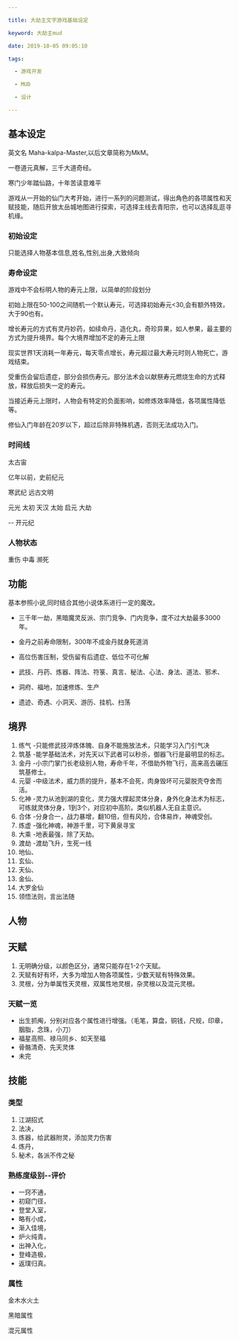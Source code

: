 ```yaml
---

title: 大劫主文字游戏基础设定

keyword: 大劫主mud

date: 2019-10-05 09:05:10

tags:

  - 游戏开发

  - MUD

  - 设计

---
```

## 基本设定

英文名 Maha-kalpa-Master,以后文章简称为MkM。

一卷道元真解，三千大道奇经。

寒门少年踏仙路，十年苦读意难平

游戏从一开始的仙门大考开始，进行一系列的问题测试，得出角色的各项属性和天赋技能，随后开放太岳城地图进行探索，可选择主线去青阳宗，也可以选择乱逛寻机缘。



### 初始设定

只能选择人物基本信息,姓名,性别,出身,大致倾向

### 寿命设定

游戏中不会标明人物的寿元上限，以简单的阶段划分

初始上限在50-100之间随机一个默认寿元，可选择初始寿元<30,会有额外特效，大于90也有。

增长寿元的方式有灵丹妙药，如续命丹，造化丸，奇珍异果，如人参果，最主要的方式为提升境界。每个大境界增加不定的寿元上限

现实世界1天消耗一年寿元，每天零点增长，寿元超过最大寿元时则人物死亡，游戏结束。

受重伤会留后遗症，部分会损伤寿元。部分法术会以献祭寿元燃烧生命的方式释放，释放后损失一定的寿元。

当接近寿元上限时，人物会有特定的负面影响，如修炼效率降低，各项属性降低等。

修仙入门年龄在20岁以下，超过后除非特殊机遇，否则无法成功入门。

### 时间线

太古宙

亿年以前，史前纪元

寒武纪 远古文明

元光
太初
天汉
太始
启元
大劫

-- 开元纪

### 人物状态

重伤
中毒
濒死

## 功能

基本参照小说,同时结合其他小说体系进行一定的魔改。

- 三千年一劫，黑暗魔灵反派、宗门竞争、门内竞争，度不过大劫最多3000年。

- 金丹之前寿命限制，300年不成金丹就身死道消

- 高位伤害压制，受伤留有后遗症、低位不可化解

- 武技、丹药、炼器、阵法、符箓、真言、秘法、心法、身法、道法、邪术、

- 洞府、福地，加速修炼、生产

- 遗迹、奇遇、小洞天、游历、挂机、扫荡


## 境界

1. 练气 -只能修武技淬炼体魄、自身不能施放法术，只能学习入门引气决
2. 筑基 -能学基础法术，对先天以下武者可以秒杀，御器飞行是最明显的标志。
3. 金丹 -小宗门掌门长老级别人物，寿命千年，不借助外物飞行，高来高去碾压筑基修士。
4. 元婴 -中级法术，威力质的提升，基本不会死，肉身毁坏可元婴脱壳夺舍而活。
5. 化神 -灵力从池到湖的变化，灵力强大撑起灵体分身，身外化身法术为标志，可练就灵体分身，1到3个，对应初中高阶。类似机器人无自主意识。
6. 合体 -分身合一，战力暴增，翻10倍，但有风险，合体易炸，神魂受创。
7. 炼虚 -强化神魂，神游千里，可下黄泉寻宝
8. 大乘 -地表最强，除了天劫。
9. 渡劫 -渡劫飞升，生死一线
10. 地仙、
11. 玄仙、
12. 天仙、
13. 金仙、
14. 大罗金仙
15. 领悟法则，言出法随

## 人物

## 天赋 

1. 无明确分级，以颜色区分，通常只能存在1-2个天赋。
2. 天赋有好有坏，大多为增加人物各项属性，少数天赋有特殊效果。
3. 灵根，分为单属性天灵根，双属性地灵根，杂灵根以及混元灵根。

### 天赋一览

- 出生抓阄，分别对应各个属性进行增强。（毛笔，算盘，铜钱，尺规，印章，胭脂，念珠，小刀）
- 福星高照、禄马同乡、如天至福
- 骨骼清奇、先天灵体
- 未完

## 技能 

### 类型

1. 江湖招式
2. 法决，
3. 炼器，给武器附灵，添加灵力伤害
4. 炼丹，
5. 秘术，各派不传之秘 

### 熟练度级别--评价

- 一窍不通，
- 初窥门径，
- 登堂入室，
- 略有小成，
- 渐入佳境，
- 炉火纯青，
- 出神入化，
- 登峰造极，
- 返璞归真。

### 属性

金木水火土

黑暗属性

混元属性

